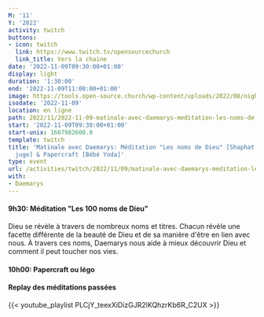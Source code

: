 ```yaml
---
M: '11'
Y: '2022'
activity: twitch
buttons:
- icon: twitch
  link: https://www.twitch.tv/opensourcechurch
  link_title: Vers la chaine
date: '2022-11-09T09:30:00+01:00'
display: light
duration: '1:30:00'
end: '2022-11-09T11:00:00+01:00'
image: https://tools.open-source.church/wp-content/uploads/2022/08/night-sky-osc-noms-de-dieu.jpg
isodate: '2022-11-09'
location: en ligne
path: 2022/11/2022-11-09-matinale-avec-daemarys-meditation-les-noms-de-dieu-shaphat-celui-qui-juge-papercraft-bebe-yoda.md
start: '2022-11-09T09:30:00+01:00'
start-unix: 1667982600.0
template: twitch
title: 'Matinale avec Daemarys: Méditation "Les noms de Dieu" [Shaphat — Celui qui
  juge] & Papercraft [Bébé Yoda]'
type: event
url: /activities/twitch/2022/11/09/matinale-avec-daemarys-meditation-les-noms-de-dieu-shaphat-celui-qui-juge-papercraft-bebe-yoda
with:
- Daemarys
---
```

#### 9h30: Méditation "Les 100 noms de Dieu"



Dieu se révèle à travers de nombreux noms et titres. Chacun révèle une facette différente de la beauté de Dieu et de sa manière d'être en lien avec nous. À travers ces noms, Daemarys nous aide à mieux découvrir Dieu et comment il peut toucher nos vies.

#### 10h00: Papercraft ou légo


#### Replay des méditations passées

{{< youtube_playlist PLCjY_teexXiDizGJR2lKQhzrKb6R_C2UX >}}